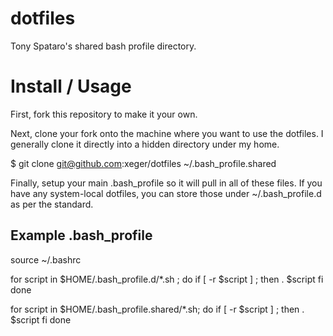 dotfiles
========

Tony Spataro's shared bash profile directory.

Install / Usage
===============

First, fork this repository to make it your own.

Next, clone your fork onto the machine where you want to use the dotfiles.
I generally clone it directly into a hidden directory under my home.

  $ git clone git@github.com:xeger/dotfiles ~/.bash_profile.shared
  
Finally, setup your main .bash_profile so it will pull in all of these files.
If you have any system-local dotfiles, you can store those under ~/.bash_profile.d
as per the standard.

Example .bash_profile
---------------------
  source ~/.bashrc

  for script in $HOME/.bash_profile.d/*.sh ; do
      if [ -r $script ] ; then
          . $script
      fi
  done

  for script in $HOME/.bash_profile.shared/*.sh; do
      if [ -r $script ] ; then
          . $script
      fi
  done


  
